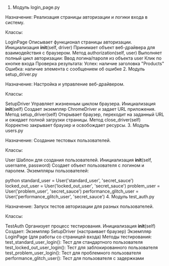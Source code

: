 1. Модуль login_page.py

Назначение: Реализация страницы авторизации и логики входа в систему.

Классы:

LoginPage
Описывает функционал страницы авторизации.
Инициализация __init__(self, driver)
Принимает объект веб-драйвера для взаимодействия с браузером.
Метод authorization(self, user)
Выполняет полный цикл авторизации:
Ввод логина/пароля из объекта user
Клик по кнопке входа
Проверка результата:
Успех: наличие заголовка "Products"
Ошибка: наличие элемента с сообщением об ошибке
2. Модуль setup_driver.py

Назначение: Настройка и управление веб-драйвером.

Классы:

SetupDriver
Управляет жизненным циклом браузера.
Инициализация __init__(self)
Создает экземпляр ChromeDriver и задает URL приложения.
Метод setup_driver(self)
Открывает браузер, переходит на заданный URL и ожидает полной загрузки страницы.
Метод close_driver(self)
Корректно закрывает браузер и освобождает ресурсы.
3. Модуль users.py

Назначение: Создание тестовых пользователей.

Классы:

User
Шаблон для создания пользователей.
Инициализация __init__(self, username, password)
Создает объект пользователя с логином и паролем.
Экземпляры пользователей:

python
standard_user = User('standard_user', 'secret_sauce')
locked_out_user = User('locked_out_user', 'secret_sauce')
problem_user = User('problem_user', 'secret_sauce')
performance_glitch_user = User('performance_glitch_user', 'secret_sauce')
4. Модуль test_auth.py

Назначение: Запуск тестов авторизации для разных пользователей.

Классы:

TestAuth
Организует процесс тестирования.
Инициализация __init__(self)
Создает:
Экземпляр SetupDriver (настраивает браузер)
Экземпляр LoginPage (для работы со страницей входа)
Методы тестирования:
test_standard_user_login(): Тест для стандартного пользователя
test_locked_out_user_login(): Тест для заблокированного пользователя
test_problem_user_login(): Тест для проблемного пользователя
performance_glitch_user(): Тест для пользователя с задержками